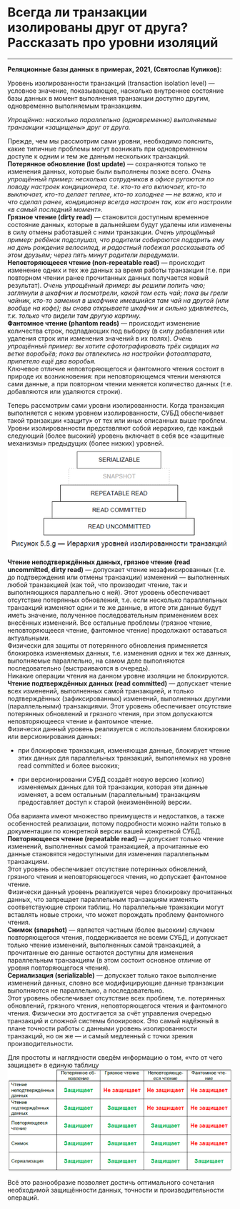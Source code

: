 # Всегда ли транзакции изолированы друг от друга? Рассказать про уровни изоляций
---

**Реляционные базы данных в примерах, 2021, (Святослав Куликов):**

Уровень изолированности транзакций (transaction isolation level) — условное значение, показывающее, насколько внутреннее состояние
базы данных в момент выполнения транзакции доступно другим, одновременно выполняемым транзакциям.

*Упрощённо: насколько параллельно (одновременно) выполняемые транзакции «защищены» друг от друга.*

Прежде, чем мы рассмотрим сами уровни, необходимо пояснить, какие типичные проблемы могут возникать при одновременном доступе к одним и тем же данным нескольких транзакций.  
**Потерянное обновление (lost update)** — сохраняются только те изменения данных, которые были выполнены позже всего.
*Очень упрощённый пример: несколько сотрудников в офисе ругаются по поводу настроек кондиционера, т.е. кто-то его включает, кто-то выключает, кто-то делает теплее, кто-то холоднее — не важно, кто и что сделал ранее, кондиционер всегда настроен так, как его настроили «в самый последний момент».*  
**Грязное чтение (dirty read)** — становится доступным временное состояние данных, которые в дальнейшем будут удалены или изменены в силу отмены работавшей с ними транзакции.
*Очень упрощённый пример: ребёнок подслушал, что родители собираются подарить ему на день рождения велосипед, и радостный побежал рассказывать об этом друзьям; через пять минут родители передумали.*  
**Неповторяющееся чтение (non-repeatable read)** — происходит изменение одних и тех же данных за время работы транзакции (т.е. при повторном чтении ранее прочитанных данных получается новый результат).
*Очень упрощённый пример: вы решили попить чаю; заглянули в шкафчик и посмотрели, какой там есть чай; пока вы грели чайник, кто-то заменил в шкафчике имевшийся там чай на другой (или вообще на кофе); вы снова открываете шкафчик и сильно удивляетесь, т.к. только что видели там другую картину.*  
**Фантомное чтение (phantom reads)** — происходит изменение количества строк, подпадающих под выборку (в силу добавления или удаления строк или изменения значений в их полях).
*Очень упрощённый пример: вы хотите сфотографировать трёх сидящих на ветке воробьёв; пока вы отвлеклись на настройки фотоаппарата, прилетело ещё два воробья.*  
Ключевое отличие неповторяющегося и фантомного чтения состоит в природе их возникновения: при неповторяющемся чтении меняются сами данные, а при повторном чтении меняется количество данных (т.е. добавляются или удаляются строки).

Теперь рассмотрим сами уровни изолированности. Когда транзакция выполняется с неким уровнем изолированности, СУБД обеспечивает такой транзакции «защиту» от тех или иных описанных выше проблем. Уровни изолированности представляют собой иерархию, где каждый следующий (более высокий) уровень включает в себя все «защитные механизмы» предыдущих (более низких) уровней.  
![isolation](./images/tansaction-isolation-levels.png)

**Чтение неподтверждённых данных, грязное чтение (read uncommitted, dirty read)** — допускает чтение незафиксированных (т.е. до подтверждения или отмены транзакции) изменений — выполненных любой транзакцией (как той, что производит чтение, так и выполняющихся параллельно с ней).
Этот уровень обеспечивает отсутствие потерянных обновлений, т.е. если несколько параллельных транзакций изменяют одни и те же данные, в итоге эти данные будут иметь значение, полученное последовательным применением всех внесённых изменений. Все остальные проблемы (грязное чтение, неповторяющееся чтение, фантомное чтение) продолжают оставаться актуальными.  
Физически для защиты от потерянного обновления применяется блокировка изменяемых данных, т.е. изменения одних и тех же данных, выполняемые параллельно, на самом деле выполняются последовательно (выстраиваются в очередь).  
Никакие операции чтения на данном уровне изоляции не блокируются.  
**Чтение подтверждённых данных (read committed)** — допускает чтение всех изменений, выполненных самой транзакцией, и только подтверждённых (зафиксированных) изменений, выполненных другими (параллельными) транзакциями.
Этот уровень обеспечивает отсутствие потерянных обновлений и грязного чтения, при этом допускаются неповторяющееся чтение и фантомное чтение.  
Физически данный уровень реализуется с использованием блокировки или версионирования данных:  

- при блокировке транзакция, изменяющая данные, блокирует чтение этих данных для параллельных транзакций, выполняемых на уровне read committed и более высоких;

- при версионировании СУБД создаёт новую версию (копию) изменяемых данных для той транзакции, которая эти данные изменяет, а всем остальным (параллельным) транзакциям предоставляет доступ к старой (неизменённой) версии.

Оба варианта имеют множество преимуществ и недостатков, а также особенностей реализации, потому подробности можно найти только в документации по конкретной версии вашей конкретной СУБД.  
**Повторяющееся чтение (repeatable read)** — допускает только чтение изменений, выполненных самой транзакцией, а прочитанные ею данные становятся недоступными для изменения параллельным транзакциям.  
Этот уровень обеспечивает отсутствие потерянных обновлений, грязного чтения и неповторяющегося чтения, но допускает фантомное чтение.  
Физически данный уровень реализуется через блокировку прочитанных данных, что запрещает параллельным транзакциям изменять соответствующие строки таблиц. Но параллельные транзакции могут вставлять новые строки, что может порождать проблему фантомного чтения.  
**Снимок (snapshot)** — является частным (более высоким) случаем повторяющегося чтения, поддерживается не всеми СУБД, и допускает только чтение изменений, выполненных самой транзакцией, а прочитанные ею данные остаются доступны для изменения параллельным транзакциям (в этом состоит основное отличие от уровня повторяющегося чтения).  
**Сериализация (serializable)** — допускает только такое выполнение изменений данных, словно все модифицирующие данные транзакции выполняются не параллельно, а последовательно.  
Этот уровень обеспечивает отсутствие всех проблем, т.е. потерянных обновлений, грязного чтения, неповторяющегося чтения и фантомного чтения.
Физически это достигается за счёт управления очередью транзакций и сложной системы блокировок. Это самый надёжный в плане точности работы с данными уровень изолированности транзакций, но он же — и самый медленный с точки зрения производительности.

Для простоты и наглядности сведём информацию о том, «что от чего защищает» в единую таблицу  
![isolation](./images/tansaction-isolation-levels-2.png)

Всё это разнообразие позволяет достичь оптимального сочетания необходимой защищённости данных, точности и производительности операций.